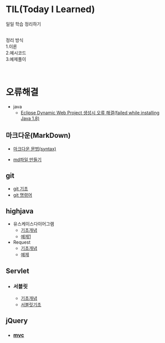 # TIL(Today I Learned)
일일 학습 정리하기  
<br>

정리 방식  
1.이론  
2.예시코드  
3.예제풀이 
<br><br><br>


# 오류해결
- java
    - [Eclipse Dynamic Web Project 생성시 오류 해결(failed while installing Java 1.8)](/%EC%98%A4%EB%A5%98%ED%95%B4%EA%B2%B0/failed%20while%20installing%20Java%201.8.md)

## 마크다운(MarkDown)

- [마크다운 문법(syntax)](/MardDown/마크다운문법.md)

- [md파일 만들기](/MarkDown/md파일만들기.md)

## git

- [git 기초](/git/%EC%A0%80%EC%9E%A5%EC%86%8C%20%EC%83%9D%EC%84%B1%EB%B0%8F%EC%84%A4%EC%A0%95.md)
- [git 명령어](/git/git%20%EB%AA%85%EB%A0%B9%EC%96%B4.md)



## highjava

- 유스케이스다이어그램
    - [기초개념](/highjava/유스케스이스다이어그램/개념.md)
    - [예제1](/highjava/유스케이스다이어그램/예제1/인터넷쇼핑몰예제.md)
- Request
    - [기초개념](/highjava/Request/개념.md)
    - [예제](/highjava/Request/예제1.md)


## Servlet

- ###  서블릿
    - [기초개념](/Servlet/개념.md)
    - [서블릿기초](/Servlet/기초.md)

## jQuery

- ### [mvc](/jQuery/mvc/mvc.md)